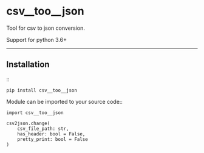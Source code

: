 csv__too__json
========

Tool for csv to json conversion.

Support for python 3.6+

------------
Installation
------------

::

    pip install csv__too__json


Module can be imported to your source code::

    import csv__too__json

    csv2json.change(
        csv_file_path: str,
        has_header: bool = False, 
        pretty_print: bool = False
    )
